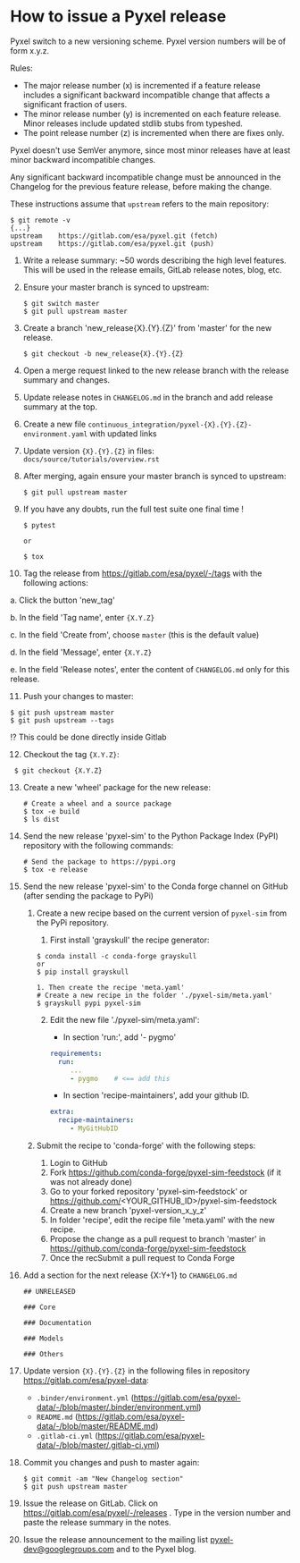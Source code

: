 # How to issue a Pyxel release

Pyxel switch to a new versioning scheme. Pyxel version numbers will be of form x.y.z.

Rules:

- The major release number (x) is incremented if a feature release includes a significant
backward incompatible change that affects a significant fraction of users.
- The minor release number (y) is incremented on each feature release.
Minor releases include updated stdlib stubs from typeshed.
- The point release number (z) is incremented when there are fixes only.

Pyxel doesn't use SemVer anymore, since most minor releases have at least minor backward incompatible changes.

Any significant backward incompatible change must be announced in the Changelog for the previous feature release,
before making the change.

These instructions assume that `upstream` refers to the main repository:

```fish
$ git remote -v
{...}
upstream	https://gitlab.com/esa/pyxel.git (fetch)
upstream	https://gitlab.com/esa/pyxel.git (push)
```

1. Write a release summary: ~50 words describing the high level features. This will be used in the release emails, 
GitLab release notes, blog, etc.

2. Ensure your master branch is synced to upstream:

   ```fish
   $ git switch master
   $ git pull upstream master
   ```

3. Create a branch 'new_release{X}.{Y}.{Z}' from 'master' for the new release.

   ```fish
   $ git checkout -b new_release{X}.{Y}.{Z}
   ```

4. Open a merge request linked to the new release branch with the release summary and changes.

5. Update release notes in `CHANGELOG.md` in the branch and add release summary at the top.

6. Create a new file `continuous_integration/pyxel-{X}.{Y}.{Z}-environment.yaml` with updated links

7. Update version `{X}.{Y}.{Z}` in files: `docs/source/tutorials/overview.rst`

8. After merging, again ensure your master branch is synced to upstream:

   ```fish
   $ git pull upstream master
   ```

9. If you have any doubts, run the full test suite one final time !

   ```fish
   $ pytest

   or

   $ tox
   ```

10. Tag the release from https://gitlab.com/esa/pyxel/-/tags with the following actions:

   a. Click the button 'new_tag'

   b. In the field 'Tag name', enter `{X.Y.Z}`

   c. In the field 'Create from', choose `master` (this is the default value)

   d. In the field 'Message', enter `{X.Y.Z}`

   e. In the field 'Release notes', enter the content of `CHANGELOG.md` only for this release.

11. Push your changes to master:
   ```fish
   $ git push upstream master
   $ git push upstream --tags
   ```
   :interrobang: This could be done directly inside Gitlab

12. Checkout the tag `{X.Y.Z}`:
   ```fish
    $ git checkout {X.Y.Z}
   ```

13. Create a new 'wheel' package for the new release:
    ```fish
    # Create a wheel and a source package
    $ tox -e build
    $ ls dist
    ```
    
14. Send the new release 'pyxel-sim' to the Python Package Index (PyPI) repository with
    the following commands:
       ```fish
       # Send the package to https://pypi.org
       $ tox -e release
       ```
15. Send the new release 'pyxel-sim' to the Conda forge channel on GitHub (after sending the 
    package to PyPi)
   
    1. Create a new recipe based on the current version of `pyxel-sim` from the PyPi
       repository.
   
       1. First install 'grayskull' the recipe generator:
       ```fish
       $ conda install -c conda-forge grayskull
       or
       $ pip install grayskull
      
       1. Then create the recipe 'meta.yaml'
       # Create a new recipe in the folder './pyxel-sim/meta.yaml'
       $ grayskull pypi pyxel-sim
       ```
      
       2. Edit the new file './pyxel-sim/meta.yaml':
          * In section 'run:', add '- pygmo'
          ```yaml
          requirements:
            run:
               ...
               - pygmo    # <== add this
          ```
         
          * In section 'recipe-maintainers', add your github ID.
          ```yaml
          extra:
            recipe-maintainers:
               - MyGitHubID
          ```
    2. Submit the recipe to 'conda-forge' with the following steps:
       1. Login to GitHub
       2. Fork https://github.com/conda-forge/pyxel-sim-feedstock (if it was not already done)
       3. Go to your forked repository 'pyxel-sim-feedstock' or https://github.com/<YOUR_GITHUB_ID>/pyxel-sim-feedstock
       4. Create a new branch 'pyxel-version_x_y_z'
       5. In folder 'recipe', edit the recipe file 'meta.yaml' with the new recipe.
       6. Propose the change as a pull request to branch 'master' in https://github.com/conda-forge/pyxel-sim-feedstock
       7. Once the recSubmit a pull request to Conda Forge

15. Add a section for the next release {X:Y+1} to `CHANGELOG.md`

     ```fish
     ## UNRELEASED

     ### Core

     ### Documentation
    
     ### Models
    
     ### Others
     ```

16. Update version `{X}.{Y}.{Z}` in the following files in repository https://gitlab.com/esa/pyxel-data:    
    - `.binder/environment.yml` (https://gitlab.com/esa/pyxel-data/-/blob/master/.binder/environment.yml)
    - `README.md` (https://gitlab.com/esa/pyxel-data/-/blob/master/README.md)
    - `.gitlab-ci.yml` (https://gitlab.com/esa/pyxel-data/-/blob/master/.gitlab-ci.yml)


17. Commit you changes and push to master again:
     ```fish
     $ git commit -am "New Changelog section"
     $ git push upstream master
     ```

18. Issue the release on GitLab.
    Click on https://gitlab.com/esa/pyxel/-/releases . Type in the version number and paste the release summary in the notes.

19. Issue the release announcement to the mailing list pyxel-dev@googlegroups.com and to the Pyxel blog.
